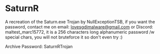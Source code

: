 # SaturnR
A recreation of the Saturn.exe Trojan by NullExceptionTSB, if you want the password, contact me on email: lovesgdimalware@gmail.com or Discord: maltest_marc15772, it is a 256 characters long alphanumeric password /w special chars, you will not bruteforce it so don't even try :)

Archive Password: SaturnRTrojan
